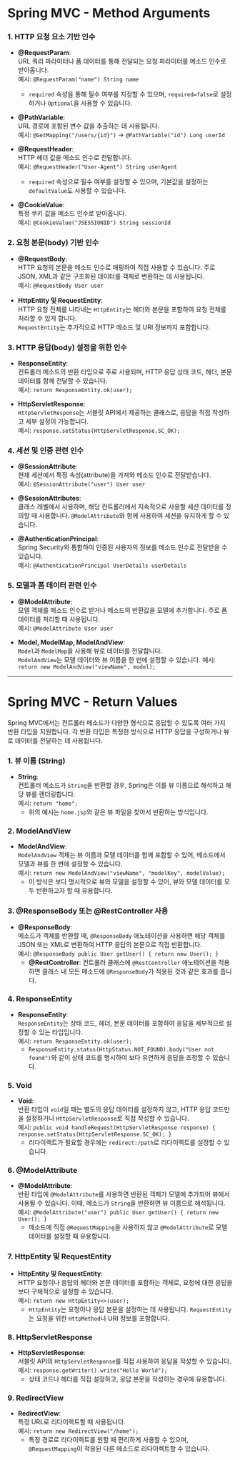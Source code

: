 # Spring MVC - Method Arguments

### 1. HTTP 요청 요소 기반 인수
- **@RequestParam**:  
  URL 쿼리 파라미터나 폼 데이터를 통해 전달되는 요청 파라미터를 메소드 인수로 받아옵니다.  
  예시: `@RequestParam("name") String name`
    - `required` 속성을 통해 필수 여부를 지정할 수 있으며, `required=false`로 설정하거나 `Optional`을 사용할 수 있습니다.

- **@PathVariable**:  
  URL 경로에 포함된 변수 값을 추출하는 데 사용됩니다.  
  예시: `@GetMapping("/users/{id}")` -> `@PathVariable("id") Long userId`

- **@RequestHeader**:  
  HTTP 헤더 값을 메소드 인수로 전달합니다.  
  예시: `@RequestHeader("User-Agent") String userAgent`
    - `required` 속성으로 필수 여부를 설정할 수 있으며, 기본값을 설정하는 `defaultValue`도 사용할 수 있습니다.

- **@CookieValue**:  
  특정 쿠키 값을 메소드 인수로 받아옵니다.  
  예시: `@CookieValue("JSESSIONID") String sessionId`

### 2. 요청 본문(body) 기반 인수
- **@RequestBody**:  
  HTTP 요청의 본문을 메소드 인수로 매핑하여 직접 사용할 수 있습니다. 주로 JSON, XML과 같은 구조화된 데이터를 객체로 변환하는 데 사용됩니다.  
  예시: `@RequestBody User user`

- **HttpEntity<T> 및 RequestEntity<T>**:  
  HTTP 요청 전체를 나타내는 `HttpEntity`는 헤더와 본문을 포함하여 요청 전체를 처리할 수 있게 합니다.  
  `RequestEntity`는 추가적으로 HTTP 메소드 및 URI 정보까지 포함합니다.

### 3. HTTP 응답(body) 설정을 위한 인수
- **ResponseEntity<T>**:  
  컨트롤러 메소드의 반환 타입으로 주로 사용되며, HTTP 응답 상태 코드, 헤더, 본문 데이터를 함께 전달할 수 있습니다.  
  예시: `return ResponseEntity.ok(user);`

- **HttpServletResponse**:  
  `HttpServletResponse`는 서블릿 API에서 제공하는 클래스로, 응답을 직접 작성하고 세부 설정이 가능합니다.  
  예시: `response.setStatus(HttpServletResponse.SC_OK);`

### 4. 세션 및 인증 관련 인수
- **@SessionAttribute**:  
  현재 세션에서 특정 속성(attribute)을 가져와 메소드 인수로 전달받습니다.  
  예시: `@SessionAttribute("user") User user`

- **@SessionAttributes**:  
  클래스 레벨에서 사용하며, 해당 컨트롤러에서 지속적으로 사용할 세션 데이터를 정의할 때 사용합니다. `@ModelAttribute`와 함께 사용하여 세션을 유지하게 할 수 있습니다.

- **@AuthenticationPrincipal**:  
  Spring Security와 통합하여 인증된 사용자의 정보를 메소드 인수로 전달받을 수 있습니다.  
  예시: `@AuthenticationPrincipal UserDetails userDetails`

### 5. 모델과 폼 데이터 관련 인수
- **@ModelAttribute**:  
  모델 객체를 메소드 인수로 받거나 메소드의 반환값을 모델에 추가합니다. 주로 폼 데이터를 처리할 때 사용됩니다.  
  예시: `@ModelAttribute User user`

- **Model, ModelMap, ModelAndView**:  
  `Model`과 `ModelMap`을 사용해 뷰로 데이터를 전달합니다.  
  `ModelAndView`는 모델 데이터와 뷰 이름을 한 번에 설정할 수 있습니다. 예시: `return new ModelAndView("viewName", model);`

---

# Spring MVC - Return Values
Spring MVC에서는 컨트롤러 메소드가 다양한 형식으로 응답할 수 있도록 여러 가지 반환 타입을 지원합니다. 각 반환 타입은 특정한 방식으로 HTTP 응답을 구성하거나 뷰로 데이터를 전달하는 데 사용됩니다.

### 1. 뷰 이름 (String)
- **String**:  
  컨트롤러 메소드가 `String`을 반환할 경우, Spring은 이를 뷰 이름으로 해석하고 해당 뷰를 렌더링합니다.  
  예시: `return "home";`
  - 위의 예시는 `home.jsp`와 같은 뷰 파일을 찾아서 반환하는 방식입니다.

### 2. ModelAndView
- **ModelAndView**:  
  `ModelAndView` 객체는 뷰 이름과 모델 데이터를 함께 포함할 수 있어, 메소드에서 모델과 뷰를 한 번에 설정할 수 있습니다.  
  예시: `return new ModelAndView("viewName", "modelKey", modelValue);`
  - 이 방식은 보다 명시적으로 뷰와 모델을 설정할 수 있어, 뷰와 모델 데이터를 모두 반환하고자 할 때 유용합니다.

### 3. @ResponseBody 또는 @RestController 사용
- **@ResponseBody**:  
  메소드가 객체를 반환할 때, `@ResponseBody` 애노테이션을 사용하면 해당 객체를 JSON 또는 XML로 변환하여 HTTP 응답의 본문으로 직접 반환합니다.  
  예시: `@ResponseBody public User getUser() { return new User(); }`
  - **@RestController**: 컨트롤러 클래스에 `@RestController` 애노테이션을 적용하면 클래스 내 모든 메소드에 `@ResponseBody`가 적용된 것과 같은 효과를 줍니다.

### 4. ResponseEntity<T>
- **ResponseEntity<T>**:  
  `ResponseEntity`는 상태 코드, 헤더, 본문 데이터를 포함하여 응답을 세부적으로 설정할 수 있는 타입입니다.  
  예시: `return ResponseEntity.ok(user);`
  - `ResponseEntity.status(HttpStatus.NOT_FOUND).body("User not found")`와 같이 상태 코드를 명시하여 보다 유연하게 응답을 조정할 수 있습니다.

### 5. Void
- **Void**:  
  반환 타입이 `void`일 때는 별도의 응답 데이터를 설정하지 않고, HTTP 응답 코드만을 설정하거나 `HttpServletResponse`로 직접 작성할 수 있습니다.  
  예시: `public void handleRequest(HttpServletResponse response) { response.setStatus(HttpServletResponse.SC_OK); }`
  - 리다이렉트가 필요할 경우에는 `redirect:/path`로 리다이렉트를 설정할 수 있습니다.

### 6. @ModelAttribute
- **@ModelAttribute**:  
  반환 타입에 `@ModelAttribute`를 사용하면 반환된 객체가 모델에 추가되어 뷰에서 사용될 수 있습니다. 이때, 메소드가 `String`을 반환하면 뷰 이름으로 해석됩니다.  
  예시: `@ModelAttribute("user") public User getUser() { return new User(); }`
  - 메소드에 직접 `@RequestMapping`을 사용하지 않고 `@ModelAttribute`로 모델 데이터를 설정할 때 유용합니다.

### 7. HttpEntity<T> 및 RequestEntity<T>
- **HttpEntity<T> 및 RequestEntity<T>**:  
  HTTP 요청이나 응답의 헤더와 본문 데이터를 포함하는 객체로, 요청에 대한 응답을 보다 구체적으로 설정할 수 있습니다.  
  예시: `return new HttpEntity<>(user);`
  - `HttpEntity`는 요청이나 응답 본문을 설정하는 데 사용됩니다. `RequestEntity`는 요청을 위한 `HttpMethod`나 URI 정보를 포함합니다.

### 8. HttpServletResponse
- **HttpServletResponse**:  
  서블릿 API의 `HttpServletResponse`를 직접 사용하여 응답을 작성할 수 있습니다.  
  예시: `response.getWriter().write("Hello World");`
  - 상태 코드나 헤더를 직접 설정하고, 응답 본문을 작성하는 경우에 유용합니다.

### 9. RedirectView
- **RedirectView**:  
  특정 URL로 리다이렉트할 때 사용됩니다.  
  예시: `return new RedirectView("/home");`
  - 특정 경로로 리다이렉트를 원할 때 편리하게 사용할 수 있으며, `@RequestMapping`이 적용된 다른 메소드로 리다이렉트할 수 있습니다.